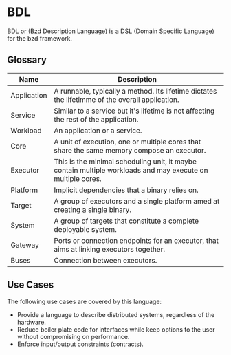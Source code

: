 # BDL

BDL or (Bzd Description Language) is a DSL (Domain Specific Language) for the bzd framework.

## Glossary

| Name        | Description                                                                                                 |
| ----------- | ----------------------------------------------------------------------------------------------------------- |
| Application | A runnable, typically a method. Its lifetime dictates the lifetimme of the overall application.             |
| Service     | Similar to a service but it's lifetime is not affecting the rest of the application.                        |
| Workload    | An application or a service.                                                                                |
| Core        | A unit of execution, one or multiple cores that share the same memory compose an executor.                  |
| Executor    | This is the minimal scheduling unit, it maybe contain multiple workloads and may execute on multiple cores. |
| Platform    | Implicit dependencies that a binary relies on.                                                              |
| Target      | A group of executors and a single platform amed at creating a single binary.                                |
| System      | A group of targets that constitute a complete deployable system.                                            |
| Gateway     | Ports or connection endpoints for an executor, that aims at linking executors together.                     |
| Buses       | Connection between executors.                                                                               |

## Use Cases

The following use cases are covered by this language:

- Provide a language to describe distributed systems, regardless of the hardware.
- Reduce boiler plate code for interfaces while keep options to the user without compromising on performance.
- Enforce input/output constraints (contracts).
